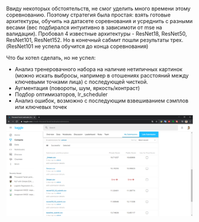Ввиду некоторых обстоятельств, не смог уделить много времени этому соревнованию. Поэтому стратегия была простая: взять готовые архитектуры, обучить на датасете соревнования и усреднить с разными весами (вес подбирался интуитивно в зависимоти от mse на валидации).
Пробовал 4 известные архитектуры - ResNet18, ResNet50, ResNet101, ResNet152. Но в конечный сабмит пошли результаты трех. (ResNet101 не успела обучится до конца соревнования)

Что бы хотел сделать, но не успел:
- Анализ тренеровачного набора на наличие нетипичных картинок (можно искать выбросы, например в отошениях расстояний между ключевыми точками лица) с последующей чисткой.
- Аугментация (повороты, шум, яркость/контраст)
- Подбор оптимизаторов, lr_scheduler
- Анализ ошибок, возможно с последующим взвешиванием сэмплов или ключевых точек

![Scores](2020-05-13_17-17-21.png)
